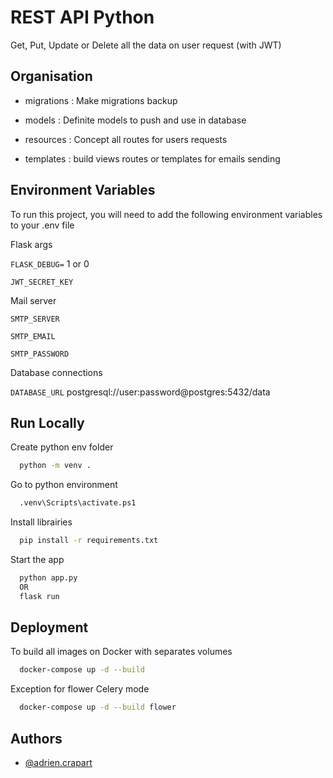 # REST API Python

Get, Put, Update or Delete all the data on user request (with JWT)

## Organisation

- migrations : Make migrations backup

- models : Definite models to push and use in database

- resources : Concept all routes for users requests

- templates : build views routes or templates for emails sending
## Environment Variables

To run this project, you will need to add the following environment variables to your .env file

Flask args

`FLASK_DEBUG=` 1 or 0

`JWT_SECRET_KEY`

Mail server

`SMTP_SERVER`

`SMTP_EMAIL`

`SMTP_PASSWORD`

Database connections

`DATABASE_URL` postgresql://user:password@postgres:5432/data
## Run Locally

Create python env folder

```bash
  python -m venv .
```

Go to python environment

```bash
  .venv\Scripts\activate.ps1
```

Install librairies

```bash
  pip install -r requirements.txt
```

Start the app

```bash
  python app.py
  OR
  flask run
```


## Deployment

To build all images on Docker with separates volumes

```bash
  docker-compose up -d --build
```
Exception for flower Celery mode
```bash
  docker-compose up -d --build flower
```
## Authors

- [@adrien.crapart](https://www.github.com/Adrien-Crapart)

